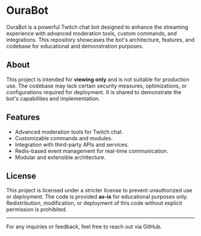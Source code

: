 # OuraBot

OuraBot is a powerful Twitch chat bot designed to enhance the streaming experience with advanced moderation tools, custom commands, and integrations. This repository
showcases the bot's architecture, features, and codebase for educational and demonstration purposes.

## About

This project is intended for **viewing only** and is not suitable for production use. The codebase may lack certain security measures, optimizations, or configurations
required for deployment. It is shared to demonstrate the bot's capabilities and implementation.

## Features

- Advanced moderation tools for Twitch chat.
- Customizable commands and modules.
- Integration with third-party APIs and services.
- Redis-based event management for real-time communication.
- Modular and extensible architecture.

## License

This project is licensed under a stricter license to prevent unauthorized use or deployment. The code is provided **as-is** for educational purposes only. Redistribution,
modification, or deployment of this code without explicit permission is prohibited.

---

For any inquiries or feedback, feel free to reach out via GitHub.
